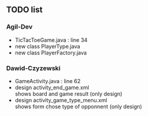 ## TODO list
### Agil-Dev
* TicTacToeGame.java : line 34
* new class PlayerType.java
* new class PlayerFactory.java

### Dawid-Czyzewski
* GameActivity.java : line 62
* design activity_end_game.xml <br> shows board and game result (only design)
* design activity_game_type_menu.xml <br> shows form chose type of opponnent (only design)
